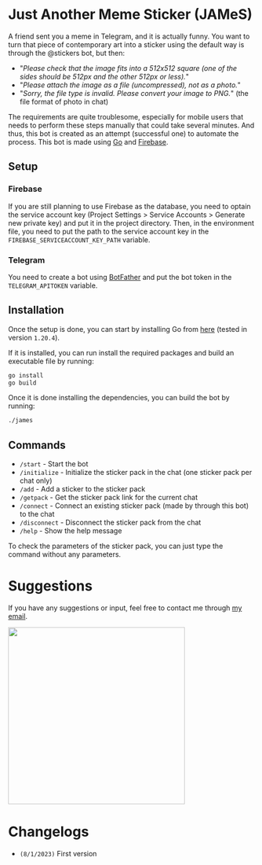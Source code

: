 # Just Another Meme Sticker (JAMeS)

A friend sent you a meme in Telegram, and it is actually funny. You want to turn that piece of contemporary art into a sticker using the default way is through the @stickers bot, but then:
- "*Please check that the image fits into a 512x512 square (one of the sides should be 512px and the other 512px or less).*"
- "*Please attach the image as a file (uncompressed), not as a photo.*"
- "*Sorry, the file type is invalid. Please convert your image to PNG.*" (the file format of photo in chat)

The requirements are quite troublesome, especially for mobile users that needs to perform these steps manually that could take several minutes. And thus, this bot is created as an attempt (successful one) to automate the process.
This bot is made using [Go](https://go.dev) and [Firebase](https://firebase.google.com).

## Setup
### Firebase
If you are still planning to use Firebase as the database, you need to optain the service account key (Project Settings > Service Accounts > Generate new private key) and put it in the project directory. Then, in the environment file, you need to put the path to the service account key in the `FIREBASE_SERVICEACCOUNT_KEY_PATH` variable.

### Telegram
You need to create a bot using [BotFather](https://t.me/botfather) and put the bot token in the `TELEGRAM_APITOKEN` variable.

## Installation

Once the setup is done, you can start by installing Go from [here](https://go.dev/doc/install) (tested in version `1.20.4`).

If it is installed, you can run install the required packages and build an executable file by running:
```bash
go install
go build
```

Once it is done installing the dependencies, you can build the bot by running:
```bash
./james
```

## Commands
- `/start` - Start the bot
- `/initialize` - Initialize the sticker pack in the chat (one sticker pack per chat only)
- `/add` - Add a sticker to the sticker pack
- `/getpack` - Get the sticker pack link for the current chat
- `/connect` - Connect an existing sticker pack (made by through this bot) to the chat
- `/disconnect` - Disconnect the sticker pack from the chat
- `/help` - Show the help message

To check the parameters of the sticker pack, you can just type the command without any parameters.

# Suggestions
If you have any suggestions or input, feel free to contact me through [my email](mailto:claytonfernalo@gmail.com).&nbsp;

<img src="https://media.tenor.com/o-0LaJK3qWcAAAAC/yamada-ryou-yamada-ryo.gif" width="360">

# Changelogs
- `(8/1/2023)` First version


